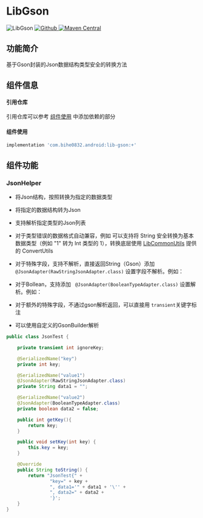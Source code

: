 # LibGson

![LibGson](https://img.shields.io/badge/AndroidAppFactory-LibGson-brightgreen)
[ ![Github](https://img.shields.io/badge/Github-LibGson-brightgreen?style=social) ](https://github.com/bihe0832/AndroidAppFactory/tree/master/LibGson)
[ ![Maven Central](https://img.shields.io/maven-central/v/com.bihe0832.android/lib-gson) ](https://search.maven.org/artifact/com.bihe0832.android/lib-gson)

## 功能简介

基于Gson封装的Json数据结构类型安全的转换方法

## 组件信息

#### 引用仓库

引用仓库可以参考 [组件使用](./../start.md) 中添加依赖的部分

#### 组件使用

```groovy
implementation 'com.bihe0832.android:lib-gson:+'
```

## 组件功能

### JsonHelper

- 将Json结构，按照转换为指定的数据类型

- 将指定的数据结构转为Json

- 支持解析指定类型的Json列表

- 对于类型错误的数据格式自动兼容，例如 可以支持将 String 安全转换为基本数据类型（例如 "1" 转为 Int 类型的 1），转换底层使用 [LibCommonUtils](./lib-utils-common.md) 提供的 ConvertUtils

- 对于特殊字段，支持不解析，直接返回String（Gson）添加 ` @JsonAdapter(RawStringJsonAdapter.class)` 设置字段不解析。例如：

- 对于Bollean，支持添加 ` @JsonAdapter(BooleanTypeAdapter.class)` 设置解析。例如：

- 对于额外的特殊字段，不通过gson解析返回，可以直接用 `transient`关键字标注

- 可以使用自定义的GsonBuilder解析

```java
public class JsonTest {

	private transient int ignoreKey;

	@SerializedName("key")
	private int key;

	@SerializedName("value1")
	@JsonAdapter(RawStringJsonAdapter.class)
	private String data1 = "";

	@SerializedName("value2")
	@JsonAdapter(BooleanTypeAdapter.class)
	private boolean data2 = false;

	public int getKey(){
		return key;
	}

	public void setKey(int key) {
		this.key = key;
	}

	@Override
	public String toString() {
		return "JsonTest{" +
				"key=" + key +
				", data1='" + data1 + '\'' +
				", data2=" + data2 +
				'}';
	}
}
```

